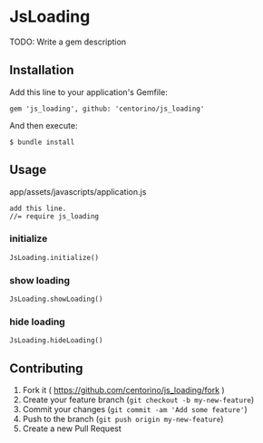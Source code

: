 # JsLoading

TODO: Write a gem description

## Installation

Add this line to your application's Gemfile:

    gem 'js_loading', github: 'centorino/js_loading'

And then execute:

    $ bundle install

## Usage

app/assets/javascripts/application.js
```
add this line.
//= require js_loading
```

### initialize
```
JsLoading.initialize()
```

### show loading
```
JsLoading.showLoading()
```

### hide loading
```
JsLoading.hideLoading()
```

## Contributing

1. Fork it ( https://github.com/centorino/js_loading/fork )
2. Create your feature branch (`git checkout -b my-new-feature`)
3. Commit your changes (`git commit -am 'Add some feature'`)
4. Push to the branch (`git push origin my-new-feature`)
5. Create a new Pull Request
